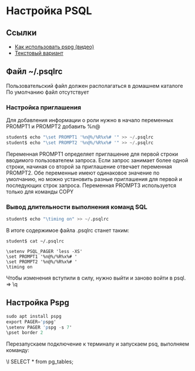 # Настройка PSQL

## Ссылки

* [Как использовать pspg (видео)](https://pgconf.ru/2021/288291)
* [Текстовый вариант](https://ptolmachev.ru/pspg-chast-1.html)

## Файл ~/.psqlrc

Пользовательский файл должен располагаться в домашнем каталоге
По умолчанию файл отсутствует

### Настройка приглашения

Для добавления информации о роли нужно в начало переменных PROMPT1 и PROMPT2 добавить %n@

```s
student$ echo "\set PROMPT1 '%n@%/%R%x%# '" >> ~/.psqlrc
student$ echo "\set PROMPT2 '%n@%/%R%x%# '" >> ~/.psqlrc
```

Переменная PROMPT1 определяет приглашение для первой строки вводимого пользователем запроса. Если запрос занимает более одной строки, начиная со второй за приглашение отвечает переменная PROMPT2. Обе переменные имеют одинаковое значение по умолчанию, но можно установить разные приглашения для первой и последующих строк запроса. Переменная PROMPT3 используется только для команды COPY

### Вывод длительности выполнения команд SQL

```s
student$ echo "\timing on" >> ~/.psqlrc
```

В итоге содержимое файла .psqlrc станет таким:

```n
student$ cat ~/.psqlrc

\setenv PSQL_PAGER 'less -XS'
\set PROMPT1 '%n@%/%R%x%# '
\set PROMPT2 '%n@%/%R%x%# '
\timing on
```

Чтобы изменения вступили в силу, нужно выйти и заново войти в psql.
=> \q

## Настройка Pspg

```s
sudo apt install pspg
export PAGER='pspg'
\setenv PAGER 'pspg -s 7'
\pset border 2
```

Перезапускаем подключение к терминалу и запускаем psq, выполняем команду:

\l
SELECT * from pg_tables;

